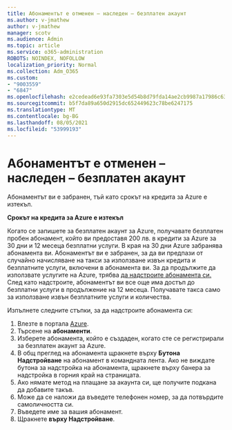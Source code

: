 ```yaml
---
title: Абонаментът е отменен – наследен – безплатен акаунт
ms.author: v-jmathew
author: v-jmathew
manager: scotv
ms.audience: Admin
ms.topic: article
ms.service: o365-administration
ROBOTS: NOINDEX, NOFOLLOW
localization_priority: Normal
ms.collection: Adm_O365
ms.custom:
- "9003559"
- "6847"
ms.openlocfilehash: e2cedead6e93fa7303e5d54b8d79fda14ae2cb9987a17986c6327ac78189c4e4
ms.sourcegitcommit: b5f7da89a650d2915dc652449623c78be6247175
ms.translationtype: MT
ms.contentlocale: bg-BG
ms.lasthandoff: 08/05/2021
ms.locfileid: "53999193"
---
```

# <a name="subscription-cancelled---legacy---free-account"></a>Абонаментът е отменен – наследен – безплатен акаунт

Абонаментът ви е забранен, тъй като срокът на кредита за Azure е изтекъл.

**Срокът на кредита за Azure е изтекъл**

Когато се запишете за безплатен акаунт за Azure, получавате безплатен пробен абонамент, който ви предоставя 200 лв. в кредити за Azure за 30 дни и 12 месеца безплатни услуги. В края на 30 дни Azure забранява абонамента ви. Абонаментът ви е забранен, за да ви предпази от случайно начисляване на такси за използване извън кредита и безплатните услуги, включени в абонамента ви. За да продължите да използвате услугите на Azure, трябва [да надстроите абонамента си.](https://docs.microsoft.com/azure/cost-management-billing/manage/upgrade-azure-subscription) След като надстроите, абонаментът ви все още има достъп до безплатни услуги в продължение на 12 месеца. Получавате такса само за използване извън безплатните услуги и количества.

Изпълнете следните стъпки, за да надстроите абонамента си:

1. Влезте в портала [Azure](https://portal.azure.com/).
2. Търсене на **абонаменти**.
3. Изберете абонамента, който е създаден, когато сте се регистрирали за безплатен акаунт за Azure.
4. В общ преглед на абонамента щракнете върху **Бутона Надстройване** на абонамент в командната лента. Ако не виждате бутона за надстройка на абонамента, щракнете върху банера за надстройка в горния край на страницата.
5. Ако нямате метод на плащане за акаунта си, ще получите подкана да добавите такъв.
6. Може да се наложи да въведете телефонен номер, за да потвърдите самоличността си.
7. Въведете име за вашия абонамент.
8. Щракнете  **върху Надстройване**.
